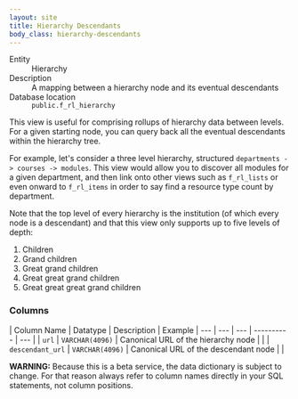 ```yaml
---
layout: site
title: Hierarchy Descendants
body_class: hierarchy-descendants
---
```


<dl>
  <dt>Entity</dt>
  <dd>Hierarchy</dd>

  <dt>Description</dt>
  <dd>A mapping between a hierarchy node and its eventual descendants</dd>

  <dt>Database location</dt>
  <dd><code>public.f_rl_hierarchy</code></dd>
</dl>

This view is useful for comprising rollups of hierarchy data between levels. For a given starting
node, you can query back all the eventual descendants within the hierarchy tree.

For example, let's consider a three level hierarchy, structured `departments -> courses -> modules`.
This view would allow you to discover all modules for a given department, and then link onto other
views such as `f_rl_lists` or even onward to `f_rl_items` in order to say find a resource type count
by department.

Note that the top level of every hierarchy is the institution (of which every node is a descendant)
and that this view only supports up to five levels of depth:

1. Children
1. Grand children
1. Great grand children
1. Great great grand children
1. Great great great grand children

### Columns

| Column Name | Datatype | Description  | Example
| --- | --- | --- | ---------- | --- |
| `url` | `VARCHAR(4096)` | Canonical URL of the hierarchy node |  |
| `descendant_url` | `VARCHAR(4096)` | Canonical URL of the descendant node  |  |

**WARNING:** Because this is a beta service, the data dictionary is subject to change. For that reason always refer to column names directly in your SQL statements, not column positions.
